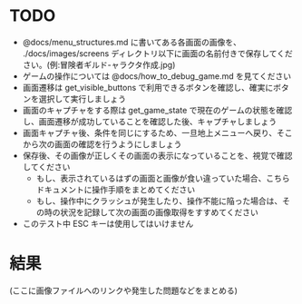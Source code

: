 # TODO

* @docs/menu_structures.md に書いてある各画面の画像を、 ./docs/images/screens ディレクトリ以下に画面の名前付きで保存してください。(例:冒険者ギルド-ャラクタ作成.jpg)
* ゲームの操作については @docs/how_to_debug_game.md を見てください
* 画面遷移は get_visible_buttons で利用できるボタンを確認し、確実にボタンを選択して実行しましょう
* 画面のキャプチャをする際は get_game_state で現在のゲームの状態を確認し、画面遷移が成功していることを確認した後、キャプチャしましょう
* 画面キャプチャ後、条件を同じにするため、一旦地上メニューへ戻り、そこから次の画面の確認を行うようにしましょう
* 保存後、その画像が正しくその画面の表示になっていることを、視覚で確認してください
    * もし、表示されているはずの画面と画像が食い違っていた場合、こちらドキュメントに操作手順をまとめてください
    * もし、操作中にクラッシュが発生したり、操作不能に陥った場合は、その時の状況を記録して次の画面の画像取得をすすめてください
* このテスト中 ESC キーは使用してはいけません

# 結果

(ここに画像ファイルへのリンクや発生した問題などをまとめる)
